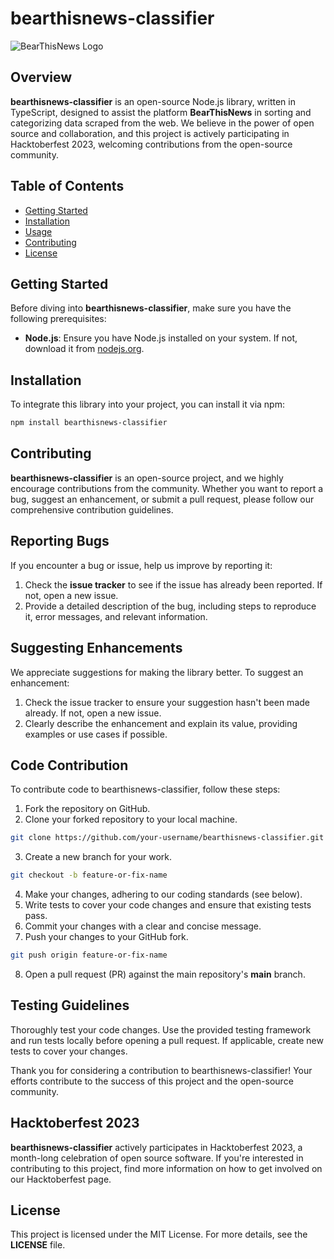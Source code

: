 # bearthisnews-classifier

![BearThisNews Logo](https://ik.imagekit.io/kk9tusjfajp/Bear%20This%20News/Group%202_3YBieB9wgQ.png?updatedAt=1696161901608)

## Overview

**bearthisnews-classifier** is an open-source Node.js library, written in TypeScript, designed to assist the platform **BearThisNews** in sorting and categorizing data scraped from the web. We believe in the power of open source and collaboration, and this project is actively participating in Hacktoberfest 2023, welcoming contributions from the open-source community.

## Table of Contents

- [Getting Started](#getting-started)
- [Installation](#installation)
- [Usage](#usage)
- [Contributing](#contributing)
- [License](#license)

## Getting Started

Before diving into **bearthisnews-classifier**, make sure you have the following prerequisites:

- **Node.js**: Ensure you have Node.js installed on your system. If not, download it from [nodejs.org](https://nodejs.org/).

## Installation

To integrate this library into your project, you can install it via npm:

```bash
npm install bearthisnews-classifier
```
## Contributing

**bearthisnews-classifier** is an open-source project, and we highly encourage contributions from the community. Whether you want to report a bug, suggest an enhancement, or submit a pull request, please follow our comprehensive contribution guidelines.

## Reporting Bugs

If you encounter a bug or issue, help us improve by reporting it:

1. Check the **issue tracker** to see if the issue has already been reported. If not, open a new issue.
2. Provide a detailed description of the bug, including steps to reproduce it, error messages, and relevant information.

## Suggesting Enhancements

We appreciate suggestions for making the library better. To suggest an enhancement:

1. Check the issue tracker to ensure your suggestion hasn't been made already. If not, open a new issue.
2. Clearly describe the enhancement and explain its value, providing examples or use cases if possible.


## Code Contribution

To contribute code to bearthisnews-classifier, follow these steps:

1. Fork the repository on GitHub.
2. Clone your forked repository to your local machine.

```bash
git clone https://github.com/your-username/bearthisnews-classifier.git

```
3. Create a new branch for your work.

```bash
git checkout -b feature-or-fix-name

```
4. Make your changes, adhering to our coding standards (see below).
5. Write tests to cover your code changes and ensure that existing tests pass.
6. Commit your changes with a clear and concise message.
7. Push your changes to your GitHub fork.

```bash
git push origin feature-or-fix-name


```

8. Open a pull request (PR) against the main repository's **main** branch.

## Testing Guidelines

Thoroughly test your code changes. Use the provided testing framework and run tests locally before opening a pull request. If applicable, create new tests to cover your changes.

Thank you for considering a contribution to bearthisnews-classifier! Your efforts contribute to the success of this project and the open-source community.

## Hacktoberfest 2023

**bearthisnews-classifier** actively participates in Hacktoberfest 2023, a month-long celebration of open source software. If you're interested in contributing to this project, find more information on how to get involved on our Hacktoberfest page.

## License

This project is licensed under the MIT License. For more details, see the **LICENSE** file.
